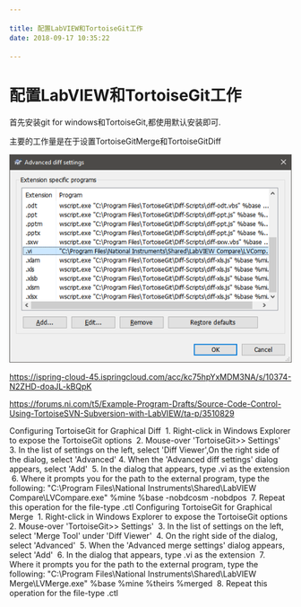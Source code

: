 ```yaml
---

title: 配置LabVIEW和TortoiseGit工作
date: 2018-09-17 10:35:22

---
```


# 配置LabVIEW和TortoiseGit工作



首先安装git for windows和TortoiseGit,都使用默认安装即可.

主要的工作量是在于设置TortoiseGitMerge和TortoiseGitDiff


![Config git with labview](./20180917-use-labview-with-git\1537152789409.png)


https://ispring-cloud-45.ispringcloud.com/acc/kc75hpYxMDM3NA/s/10374-N2ZHD-doaJL-kBQpK

https://forums.ni.com/t5/Example-Program-Drafts/Source-Code-Control-Using-TortoiseSVN-Subversion-with-LabVIEW/ta-p/3510829

Configuring TortoiseGit for Graphical Diff
​	1. Right-click in Windows Explorer to expose the TortoiseGit options
​	2. Mouse-over 'TortoiseGit>> Settings'
​	3. In the list of settings on the left, select 'Diff Viewer',On the right side of the dialog, select 'Advanced'
​	4. When the 'Advanced diff settings' dialog appears, select 'Add'
​	5. In the dialog that appears, type .vi as the extension
​	6. Where it prompts you for the path to the external program, type the following: "C:\Program Files\National Instruments\Shared\LabVIEW Compare\LVCompare.exe" %mine %base -nobdcosm -nobdpos
​	7. Repeat this operation for the file-type .ctl
Configuring TortoiseGit for Graphical Merge
​	1. Right-click in Windows Explorer to expose the TortoiseGit options
​	2. Mouse-over 'TortoiseGit>> Settings'
​	3. In the list of settings on the left, select 'Merge Tool' under 'Diff Viewer'
​	4. On the right side of the dialog, select 'Advanced'
​	5. When the 'Advanced merge settings' dialog appears, select 'Add'
​	6. In the dialog that appears, type .vi as the extension
​	7. Where it prompts you for the path to the external program, type the following: "C:\Program Files\National Instruments\Shared\LabVIEW Merge\LVMerge.exe" %base %mine %theirs %merged
​	8. Repeat this operation for the file-type .ctl


